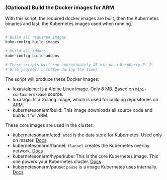 ### (Optional) Build the Docker images for ARM

With this script, the required docker images are built, then the Kubernetes binaries and last, the Kubernetes images used when running.

```bash

# Build all required images
kube-config build-images

# Build all addons
kube-config build-addons

# These scripts will run approximately 45 min on a Raspberry Pi 2
# Grab yourself a coffee during the time!
```

The script will produce these Docker images: 
 - luxas/alpine: Is a Alpine Linux image. Only 8 MB. Based on `mini-containers/base` source.
 - luxas/go: Is a Golang image, which is used for building repositories on ARM.
 - kubernetesonarm/build: This image downloads all source code and builds it for ARM.

These core images are used in the cluster:
 - kubernetesonarm/etcd: `etcd` is the data store for Kubernetes. Used only on master. [Docs](images/kubernetesonarm/etcd/README.md)
 - kubernetesonarm/flannel: `flannel` creates the Kubernetes overlay network. [Docs](images/kubernetesonarm/flannel/README.md)
 - kubernetesonarm/hyperkube: This is the core Kubernetes image. This one powers your Kubernetes cluster. [Docs](images/kubernetesonarm/hyperkube/README.md)
 - kubernetesonarm/pause: `pause` is a image Kubernetes uses internally. [Docs](images/kubernetesonarm/pause/README.md)